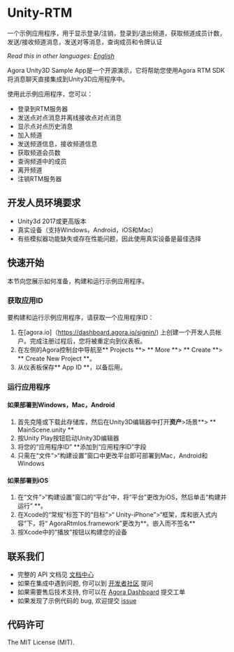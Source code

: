 # Unity-RTM

一个示例应用程序，用于显示登录/注销，登录到/退出频道，获取频道成员计数，发送/接收频道消息，发送对等消息，查询成员和令牌认证

*Read this in other languages: [English](README.md)*

Agora Unity3D Sample App是一个开源演示，它将帮助您使用Agora RTM SDK将消息聊天直接集成到Unity3D应用程序中。

使用此示例应用程序，您可以：

- 登录到RTM服务器
- 发送点对点消息并离线接收点对点消息
- 显示点对点历史消息
- 加入频道
- 发送频道信息，接收频道信息
- 获取频道会员数
- 查询频道中的成员
- 离开频道
- 注销RTM服务器


## 开发人员环境要求
- Unity3d 2017或更高版本
- 真实设备（支持Windows，Android，iOS和Mac）
- 有些模拟器功能缺失或存在性能问题，因此使用真实设备是最佳选择

## 快速开始

本节向您展示如何准备，构建和运行示例应用程序。

### 获取应用ID

要构建和运行示例应用程序，请获取一个应用程序ID：

1. 在[agora.io]（https://dashboard.agora.io/signin/) 上创建一个开发人员帐户。完成注册过程后，您将被重定向到仪表板。<br />
2. 在左侧的Agora控制台中导航至** Projects **> ** More **> ** Create **> ** Create New Project **。<br/>
3. 从仪表板保存** App ID **，以备后用。

### 运行应用程序
#### 如果部署到Windows，Mac，Android
1. 首先克隆或下载此存储库，然后在Unity3D编辑器中打开**资产**>场景**> ** MainScene.unity **
2. 按Unity Play按钮启动Unity3D编辑器
3. 将您的“应用程序ID” **添加到“应用程序ID”字段
4. 只需在“文件”>“构建设置”窗口中更改平台即可部署到Mac，Android和Windows

#### 如果部署到iOS
1. 在“文件”>“构建设置”窗口的“平台”中，将“平台”更改为iOS，然后单击“构建并运行” **。
2. 在Xcode的“常规”标签下的“目标”>“ Unity-iPhone”>“框架，库和嵌入式内容”下，将“ AgoraRtmIos.framework”更改为**。嵌入而不签名**
3. 按Xcode中的“播放”按钮以构建您的设备




## 联系我们
- 完整的 API 文档见 [文档中心](https://docs.agora.io/cn/)
- 如果在集成中遇到问题, 你可以到 [开发者社区](https://dev.agora.io/cn/) 提问
- 如果需要售后技术支持, 你可以在 [Agora Dashboard](https://dashboard.agora.io) 提交工单
- 如果发现了示例代码的 bug, 欢迎提交 [issue](https://github.com/jakep84/Unity-RTM/issues)

## 代码许可
The MIT License (MIT).
